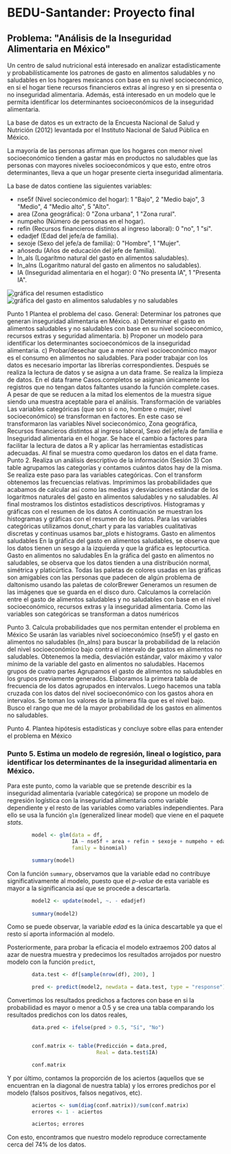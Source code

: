 # BEDU-Santander: Proyecto final

## Problema: "Análisis de la Inseguridad Alimentaria en México"               

Un centro de salud nutricional está interesado en analizar estadísticamente y probabilísticamente los patrones de gasto en alimentos saludables y no saludables en los hogares mexicanos con base en su nivel socioeconómico, en si el hogar tiene recursos financieros extras al ingreso y en si presenta o no inseguridad alimentaria. Además, está interesado en un modelo que le permita identificar los determinantes socioeconómicos de la inseguridad alimentaria.
        
La base de datos es un extracto de la Encuesta Nacional de Salud y Nutrición (2012) levantada por el Instituto Nacional de Salud Pública en México. 

La mayoría de las personas afirman que los hogares con menor nivel socioeconómico tienden a gastar más en productos no saludables que las personas con mayores niveles socioeconómicos y que esto, entre otros determinantes, lleva a que un hogar presente cierta inseguridad alimentaria.
                     
La base de datos contiene las siguientes variables:
  - nse5f (Nivel socieconómico del hogar): 1 "Bajo", 2 "Medio bajo", 3 "Medio", 4 "Medio alto", 5 "Alto". 
  - area (Zona geográfica): 0 "Zona urbana", 1 "Zona rural".
  - numpeho (Número de personas en el hogar).
  - refin (Recursos financieros distintos al ingreso laboral): 0 "no", 1 "sí".
  - edadjef (Edad del jefe/a de familia).
  - sexoje (Sexo del jefe/a de familia): 0 "Hombre", 1 "Mujer".
  - añosedu (Años de educación del jefe de familia).
  - ln_als (Logarítmo natural del gasto en alimentos saludables).
  - ln_alns (Logarítmo natural del gasto en alimentos no saludables).
  - IA (Inseguridad alimentaria en el hogar): 0 "No presenta IA", 1 "Presenta IA".
        

![gráfica del resumen estadístico](https://github.com/dnsmartinez/BEDU_S08_Postwork/blob/main/figs/s08_postwork_summary.png)
![gráfica del gasto en alimentos saludables y no saludables](https://github.com/dnsmartinez/BEDU_S08_Postwork/blob/main/figs/s08_postwork_corr.png)


Punto 1 Plantea el problema del caso.
General: Determinar los patrones que generan inseguridad alimentaria en México.
a) Determinar el gasto en alimentos saludables y no saludables con base en su nivel socioeconómico, recursos extras y seguridad alimentaria.
b) Proponer un modelo para identificar los determinantes socioeconómicos de la inseguridad alimentaria.
c) Probar/desechar que a menor nivel socioeconómico mayor es el consumo en alimentos no saludables.
Para poder trabajar con los datos es necesario importar las librerías correspondientes. Después se realiza la lectura de datos y se asigna a un data frame.
Se realiza la limpieza de datos. En el data frame Casos.completos se asignan únicamente los registros que no tengan datos faltantes usando la función complete.cases.
A pesar de que se reducen a la mitad los elementos de la muestra sigue siendo una muestra aceptable para el análisis.
Transformación de variables
Las variables categóricas (que son si o no, hombre o mujer, nivel socioeconómico) se transforman en factores. En este caso se transformaron las variables Nivel socieconómico, Zona geográfica, Recursos financieros distintos al ingreso laboral, Sexo del jefe/a de familia e Inseguridad alimentaria en el hogar.
Se hace el cambio a factores para facilitar la lectura de datos a R y aplicar las herramientas estadísticas adecuadas.
Al final se muestra como quedaron los datos en el data frame.
Punto 2. Realiza un análisis descriptivo de la información (Sesión 3)
Con table agrupamos las categorías y contamos cuántos datos hay de la misma. Se realiza este paso para las variables categóricas. Con el transform obtenemos las frecuencias relativas. 
Imprimimos las probabilidades que acabamos de calcular así como las medias y desviaciones estándar de los logaritmos naturales del gasto en alimentos saludables y no saludables.
Al final mostramos los distintos estadísticos descriptivos.
Histogramas y gráficas con el resumen de los datos
A continuación se muestran los histogramas y gráficas con el resumen de los datos.
Para las variables categóricas utilizamos donut_chart y para las variables cualitativas discretas y continuas usamos bar_plots e histograms.
Gasto en alimentos saludables
En la gráfica del gasto en alimentos saludables, se observa que los datos tienen un sesgo a la izquierda y que la gráfica es leptocurtica.
Gasto en alimentos no saludables
En la gráfica del gasto en alimentos no saludables, se observa que los datos tienden a una distribución normal, simétrica y platicúrtica. 
Todas las paletas de colores usadas en las gráficas son amigables con las personas que padecen de algún problema de daltonismo usando las paletas de colorBrewer
Generamos un resumen de las imágenes que se guarda en el disco duro.
Calculamos la correlación entre el gasto de alimentos saludables y no saludables con base en el nivel socioeconómico, recursos extras y la inseguridad alimentaria.
Como las variables son categóricas se transforman a datos numéricos 

Punto 3. Calcula probabilidades que nos permitan entender el problema en México
Se usarán las variables nivel socioeconómico (nse5f) y el gasto en alimentos no saludables (ln_alns) para buscar la probabilidad de la relación del nivel socioeconómico bajo contra el intervalo de gastos en alimentos no saludables.
Obtenemos la media, desviación estándar, valor máximo y valor mínimo de la variable del gasto en alimentos no saludables. 
Hacemos grupos de cuatro partes
Agrupamos el gasto de alimentos no saludables en los grupos previamente generados.
Elaboramos la primera tabla de frecuencia de los datos agrupados en intervalos. 
Luego hacemos una tabla cruzada con los datos del nivel socioeconómico con los gastos ahora en intervalos.
Se toman los valores de la primera fila que es el nivel bajo.
Busco el rango que me dé la mayor probabilidad de los gastos en alimentos no saludables.


Punto 4. Plantea hipótesis estadísticas y concluye sobre ellas para entender el problema en México

### Punto 5. Estima un modelo de regresión, lineal o logístico, para identificar los determinantes de la inseguridad alimentaria en México.

Para este punto, como la variable que se pretende describir es la inseguridad alimentaria (variable categórica) se propone un modelo de regresión logística con la inseguridad alimentaria como variable dependiente y el resto de las variables como variables independientes. Para ello se usa la función `glm` (generalized linear model) que viene en el paquete _stats_.

```r
        model <- glm(data = df,
                     IA ~ nse5f + area + refin + sexoje + numpeho + edadjef + añosedu + ln_als + ln_alns,
                     family = binomial)

        summary(model)
```

Con la función `summary`, observamos que la variable edad no contribuye significativamente al modelo, puesto que el _p-value_ de esta variable es mayor a la significancia así que se procede a descartarla.

```r
        model2 <- update(model, ~. - edadjef)
        
        summary(model2)
```

Como se puede observar, la variable _edad_ es la única descartable ya que el resto sí aporta información al modelo.

Posteriormente, para probar la eficacia el modelo extraemos 200 datos al azar de nuestra muestra y predecimos los resultados arrojados por  nuestro modelo con la función `predict`,

```r
        data.test <- df[sample(nrow(df), 200), ]

        pred <- predict(model2, newdata = data.test, type = "response")
```

Convertimos los resultados predichos a factores con base en si la probabilidad es mayor o menor a 0.5 y se crea una tabla comparando los resultados predichos con los datos reales,

```r
        data.pred <- ifelse(pred > 0.5, "Sí", "No")


        conf.matrix <- table(Predicción = data.pred,
                             Real = data.test$IA)

        conf.matrix
```

Y por último, contamos la proporción de los aciertos (aquellos que se encuentran en la diagonal de nuestra tabla) y los errores predichos por el modelo (falsos positivos, falsos negativos, etc).

```r
        aciertos <- sum(diag(conf.matrix))/sum(conf.matrix)
        errores <- 1 - aciertos

        aciertos; errores
```
Con esto, encontramos que nuestro modelo reproduce correctamente cerca del 74% de los datos.


